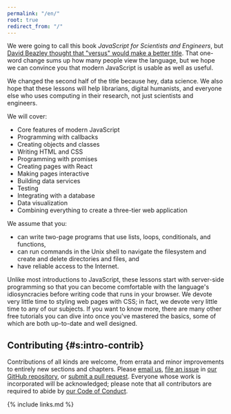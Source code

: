 ```yaml
---
permalink: "/en/"
root: true
redirect_from: "/"
---
```


We were going to call this book *JavaScript for Scientists and Engineers*,
but [David Beazley thought that "versus" would make a better title]({{site.data.links.beazley_tweet}}).
That one-word change sums up how many people view the language,
but we hope we can convince you that modern JavaScript is usable as well as useful.

We changed the second half of the title because hey, data science.
We also hope that these lessons will help librarians,
digital humanists,
and everyone else who uses computing in their research,
not just scientists and engineers.

We will cover:

- Core features of modern JavaScript
- Programming with callbacks
- Creating objects and classes
- Writing HTML and CSS
- Programming with promises
- Creating pages with React
- Making pages interactive
- Building data services
- Testing
- Integrating with a database
- Data visualization
- Combining everything to create a three-tier web application

We assume that you:

- can write two-page programs that use lists, loops, conditionals, and functions,
- can run commands in the Unix shell to navigate the filesystem and create and delete directories and files, and
- have reliable access to the Internet.

Unlike most introductions to JavaScript,
these lessons start with server-side programming
so that you can become comfortable with the language's idiosyncracies
before writing code that runs in your browser.
We devote very little time to styling web pages with CSS;
in fact,
we devote very little time to any of our subjects.
If you want to know more,
there are many other free tutorials you can dive into once you've mastered the basics,
some of which are both up-to-date and well designed.

## Contributing {#s:intro-contrib}

Contributions of all kinds are welcome, from errata and minor improvements to
entirely new sections and chapters.  Please <a href="mailto:{{site.email}}">email us</a>, <a href="{{site.repo}}/issues">file
an issue</a> in <a href="{{site.repo}}">our GitHub repository</a>, or <a
href="{{site.repo}}/pulls">submit a pull request</a>.  Everyone whose work is
incorporated will be acknowledged; please note that all contributors are
required to abide by <a href="{{'/en/conduct/'|relative_url}}">our Code of
Conduct</a>.

{% include links.md %}
